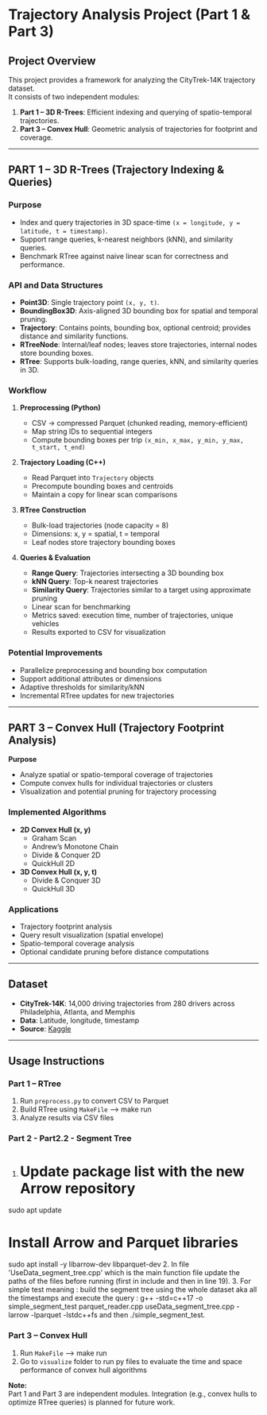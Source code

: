 # Trajectory Analysis Project (Part 1 & Part 3)

## Project Overview
This project provides a framework for analyzing the CityTrek-14K trajectory dataset.  
It consists of two independent modules:

1. **Part 1 – 3D R-Trees**: Efficient indexing and querying of spatio-temporal trajectories.  
2. **Part 3 – Convex Hull**: Geometric analysis of trajectories for footprint and coverage.

---

## PART 1 – 3D R-Trees (Trajectory Indexing & Queries)


### Purpose
- Index and query trajectories in 3D space-time `(x = longitude, y = latitude, t = timestamp)`.
- Support range queries, k-nearest neighbors (kNN), and similarity queries.
- Benchmark RTree against naive linear scan for correctness and performance.

### API and Data Structures
- **Point3D**: Single trajectory point `(x, y, t)`.
- **BoundingBox3D**: Axis-aligned 3D bounding box for spatial and temporal pruning.
- **Trajectory**: Contains points, bounding box, optional centroid; provides distance and similarity functions.
- **RTreeNode**: Internal/leaf nodes; leaves store trajectories, internal nodes store bounding boxes.
- **RTree**: Supports bulk-loading, range queries, kNN, and similarity queries in 3D.

### Workflow
1. **Preprocessing (Python)**
   - CSV → compressed Parquet (chunked reading, memory-efficient)
   - Map string IDs to sequential integers
   - Compute bounding boxes per trip `(x_min, x_max, y_min, y_max, t_start, t_end)`

2. **Trajectory Loading (C++)**
   - Read Parquet into `Trajectory` objects
   - Precompute bounding boxes and centroids
   - Maintain a copy for linear scan comparisons

3. **RTree Construction**
   - Bulk-load trajectories (node capacity = 8)
   - Dimensions: x, y = spatial, t = temporal
   - Leaf nodes store trajectory bounding boxes

4. **Queries & Evaluation**
   - **Range Query**: Trajectories intersecting a 3D bounding box
   - **kNN Query**: Top-k nearest trajectories
   - **Similarity Query**: Trajectories similar to a target using approximate pruning
   - Linear scan for benchmarking
   - Metrics saved: execution time, number of trajectories, unique vehicles
   - Results exported to CSV for visualization


### Potential Improvements
- Parallelize preprocessing and bounding box computation
- Support additional attributes or dimensions
- Adaptive thresholds for similarity/kNN
- Incremental RTree updates for new trajectories

---

## PART 3 – Convex Hull (Trajectory Footprint Analysis)

**Purpose**
- Analyze spatial or spatio-temporal coverage of trajectories
- Compute convex hulls for individual trajectories or clusters
- Visualization and potential pruning for trajectory processing

### Implemented Algorithms
- **2D Convex Hull (x, y)**
  - Graham Scan
  - Andrew’s Monotone Chain
  - Divide & Conquer 2D
  - QuickHull 2D
- **3D Convex Hull (x, y, t)**
  - Divide & Conquer 3D
  - QuickHull 3D

### Applications
- Trajectory footprint analysis
- Query result visualization (spatial envelope)
- Spatio-temporal coverage analysis
- Optional candidate pruning before distance computations


---

## Dataset
- **CityTrek-14K**: 14,000 driving trajectories from 280 drivers across Philadelphia, Atlanta, and Memphis
- **Data**: Latitude, longitude, timestamp 
- **Source**: [Kaggle](https://www.kaggle.com/datasets/sobhanmoosavi/citytrek-14k)

---

## Usage Instructions
### Part 1 – RTree
1. Run `preprocess.py` to convert CSV to Parquet
2. Build RTree using `MakeFile` --> make run
4. Analyze results via CSV files

### Part 2 - Part2.2 - Segment Tree
1. # Update package list with the new Arrow repository
sudo apt update
# Install Arrow and Parquet libraries
sudo apt install -y libarrow-dev libparquet-dev
2. In file 'UseData_segment_tree.cpp' which is the main function file update the paths of the files before running (first in include and then in line 19).
3. For simple test meaning : build the segment tree using the whole dataset aka all the timestamps and execute the query : g++ -std=c++17 -o simple_segment_test parquet_reader.cpp useData_segment_tree.cpp -larrow -lparquet -lstdc++fs and then ./simple_segment_test.

### Part 3 – Convex Hull
1. Run `MakeFile` --> make run
2. Go to `visualize` folder to run py files to evaluate the
time and space performance of convex hull algorithms




**Note:**  
Part 1 and Part 3 are independent modules. Integration (e.g., convex hulls to optimize RTree queries) is planned for future work.
